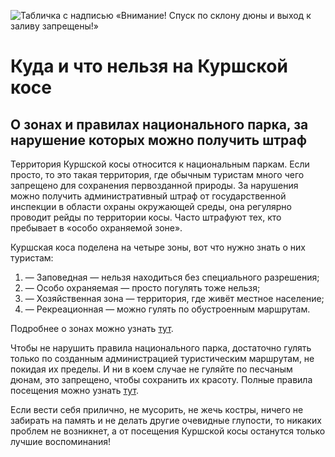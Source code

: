
![Табличка с надписью «Внимание! Спуск по склону дюны и выход к заливу запрещены!»](/images/prohibition.jpg)

# Куда и что нельзя на Куршской косе

## О зонах и правилах национального парка, за нарушение которых можно получить штраф

Территория Куршской косы относится к национальным паркам. Если просто, то это такая территория, где обычным туристам много чего запрещено для сохранения первозданной природы. За нарушения можно получить административный штраф от государственной инспекции в области охраны окружающей среды, она регулярно проводит рейды по территории косы. Часто штрафуют тех, кто пребывает в «особо охраняемой зоне».

Куршская коса поделена на четыре зоны, вот что нужно знать о них туристам:

1. — Заповедная — нельзя находиться без специального разрешения;
2. — Особо охраняемая — просто погулять тоже нельзя;
3. — Хозяйственная зона — территория, где живёт местное население;
4. — Рекреационная — можно гулять по обустроенным маршрутам.

Подробнее о зонах можно узнать [тут](http://www.park-kosa.ru/vyidayushhayasya-universalnaya-czennost-kurshskoj-kosyi).

Чтобы не нарушить правила национального парка, достаточно гулять только по созданным администрацией туристическим маршрутам, не покидая их пределы. И ни в коем случае не гуляйте по песчаным дюнам, это запрещено, чтобы сохранить их красоту. Полные правила посещения можно узнать [тут](http://www.park-kosa.ru/pravila-poseshheniya-parka).

Если вести себя прилично, не мусорить, не жечь костры, ничего не забирать на память и не делать другие очевидные глупости, то никаких проблем не возникнет, а от посещения Куршской косы останутся только лучшие воспоминания!
